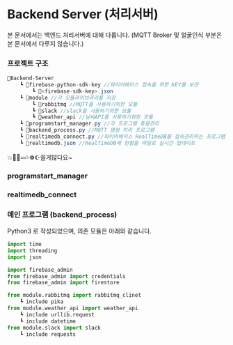 # Backend Server (처리서버)

본 문서에서는 백엔드 처리서버에 대해 다룹니다. (MQTT Broker 및 얼굴인식 부분은 본 문서에서 다루지 않습니다.)



### 프로젝트 구조

```c#
📂Backend-Server
	┗ 📁firebase-python-sdk-key //파이어베이스 접속을 위한 KEY를 보관
		┗ 📃<firebase-sdk-key>.json
	┗ 📁module //각 모듈라이브러리를 저장
        ┗ 📁rabbitmq //MQTT를 사용하기위한 모듈
        ┗ 📁slack //slack을 사용하기위한 모듈
        ┗ 📁weather_api //날씨API를 사용하기위한 모듈
	┗ 📃programstart_manager.py //각 프로그램 총괄관리
	┗ 📃backend_process.py //MQTT 명령 처리 프로그램
	┗ 📃realtimedb_connect.py //파이어베이스 RealTimeDB를 접속관리하는 프로그램
	┗ 📃realtimedb.json //RealTimeDB에 현황을 파일로 실시간 업데이트
```





💥💢💌💤💦☸☪쓸게많다요~



### programstart_manager

### realtimedb_connect

### 메인 프로그램 (backend_process)

Python3 로 작성되었으며, 의존 모듈은 아래와 같습니다.

```python
import time
import threading
import json

import firebase_admin
from firebase_admin import credentials
from firebase_admin import firestore

from module.rabbitmq import rabbitmq_clinet
	┗ include pika
from module.weather_api import weather_api
	┗ include urllib.request
   	┗ include datetime
from module.slack import slack
   	┗ include requests
```

